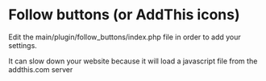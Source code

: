 Follow buttons (or AddThis icons)
===

Edit the main/plugin/follow_buttons/index.php file in order to add your settings. 

It can slow down your website because it will load a javascript file from the addthis.com server